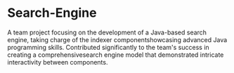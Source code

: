 # Search-Engine
A team project focusing on the development of a Java-based search engine, taking charge of the indexer componentshowcasing advanced Java programming skills. Contributed significantly to the team's success in creating a comprehensivesearch engine model that demonstrated intricate interactivity between components.
